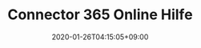 ---
title: Connector 365 Online Hilfe
description: Connector 365 Online Hilfe
date: 2020-01-26T04:15:05+09:00
draft: false
# updatesBanner: "Banner - &nbsp; [Hugo ZDoc theme](https://github.com/zzossig/hugo-theme-zdoc) &nbsp; just arrived"
footer:
  sections:
    - title: General
      links:
        - title: Main Page
          link: https://belware.de/
        - title: Support
          link: support/
        - title: Impressum
          link: legalnotice/
        - title: Privacy policy
          link: https://www.belware.de/dsgvo?lang=en
  contents: 
    align: left
    applySinglePageCss: false

sections:
  - bgcolor: "#f7f8f9"
    type: card
    description:
    color: "#000000"
    header: 
      title: Our Solutions
      color: '#000000'
      fontSize: 32
      width: 220
    cards:
      - subtitle:
        subtitlePosition: center
        image: images/connector365banner.png
        color: "#000000"
        description: In the Connector 365 section you will find the documentation for our solutions from BC 15 OnPrem, as well as SaaS. 
        button: 
          name: To Connector 365
          link: apps
          size: large
          target: _blank
          color: 'white'
          bgcolor: '#184977'
      - subtitle:
        subtitlePosition: center
        image: images/connectorbanner.png
        color: "#000000"
        description: In the section Connector NAV / BC Add-ons you will find the documentation for our solutions up to BC 14 OnPrem in C/AL. 
        button: 
          name: To Connector NAV / BC
          link: under-construction
          size: large
          target: _blank
          color: 'white'
          bgcolor: '#184977'
---